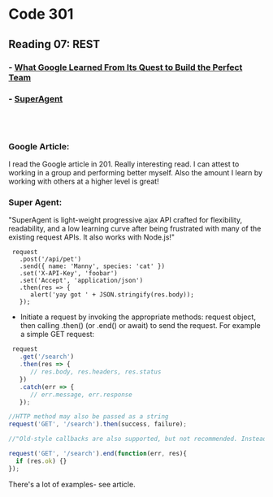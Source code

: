 # Code 301
## Reading 07: REST

### - [What Google Learned From Its Quest to Build the Perfect Team](https://www.nytimes.com/2016/02/28/magazine/what-google-learned-from-its-quest-to-build-the-perfect-team.html) 

### - [SuperAgent](https://visionmedia.github.io/superagent/)

<br/>
<br/>


### Google Article:

I read the Google article in 201. Really interesting read. I can attest to working in a group and performing better myself. Also the amount I learn by working with others at a higher level is great! 

### Super Agent:
"SuperAgent is light-weight progressive ajax API crafted for flexibility, readability, and a low learning curve after being frustrated with many of the existing request APIs. It also works with Node.js!"

``` javacript 
 request
   .post('/api/pet')
   .send({ name: 'Manny', species: 'cat' })
   .set('X-API-Key', 'foobar')
   .set('Accept', 'application/json')
   .then(res => {
      alert('yay got ' + JSON.stringify(res.body));
   });
```

- Initiate a request by invoking the appropriate methods:  request object, then calling .then() (or .end() or await) to send the request. For example a simple GET request:

``` javascript
 request
   .get('/search')
   .then(res => {
      // res.body, res.headers, res.status
   })
   .catch(err => {
      // err.message, err.response
   });

//HTTP method may also be passed as a string
request('GET', '/search').then(success, failure);

//"Old-style callbacks are also supported, but not recommended. Instead of .then() you can call .end():"

request('GET', '/search').end(function(err, res){
  if (res.ok) {}
});
```

There's a lot of examples- see article.